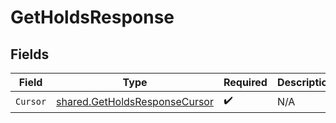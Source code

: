 # GetHoldsResponse


## Fields

| Field                                                                                 | Type                                                                                  | Required                                                                              | Description                                                                           |
| ------------------------------------------------------------------------------------- | ------------------------------------------------------------------------------------- | ------------------------------------------------------------------------------------- | ------------------------------------------------------------------------------------- |
| `Cursor`                                                                              | [shared.GetHoldsResponseCursor](../../../pkg/models/shared/getholdsresponsecursor.md) | :heavy_check_mark:                                                                    | N/A                                                                                   |